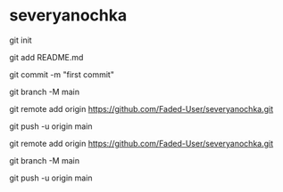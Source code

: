 # severyanochka

git init 
<!-- запускает гиты -->
git add README.md
<!-- Добавляет файлы в сохранение -->
git commit -m "first commit"
<!--  -->
git branch -M main
<!--  -->
git remote add origin https://github.com/Faded-User/severyanochka.git
<!--  -->
git push -u origin main
<!--  -->
<!--  -->
<!-- …or push an existing repository from the command line -->
git remote add origin https://github.com/Faded-User/severyanochka.git
<!--  -->
git branch -M main
<!--  -->
git push -u origin main
<!--  -->